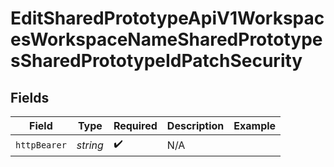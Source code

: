 # EditSharedPrototypeApiV1WorkspacesWorkspaceNameSharedPrototypesSharedPrototypeIdPatchSecurity


## Fields

| Field              | Type               | Required           | Description        | Example            |
| ------------------ | ------------------ | ------------------ | ------------------ | ------------------ |
| `httpBearer`       | *string*           | :heavy_check_mark: | N/A                |                    |